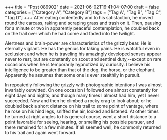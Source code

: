+++
title = "Post 089902"
date = 2021-06-02T16:41:04-07:00
draft = false
categories = ["Category A", "Category B"]
tags = ["Tag A", "Tag B", "Tag C", "Tag D"]
+++
After eating contentedly and to his satisfaction, he moved round the carcass, raking and scraping grass and trash on it. Then, pausing for a minute or two in apparently peaceful contemplation, he doubled back on the trail over which he had come and faded into the twilight.

Alertness and brain-power are characteristics of the grizzly bear. He is eternally vigilant. He has the genius for taking pains. He is watchful even in seclusion; and when he is traveling his amazingly developed senses appear never to rest, but are constantly on scout and sentinel duty,--except on rare occasions when he is temporarily hypnotized by curiosity. I believe his intelligence to be greater than that of the dog, the horse, or the elephant. Apparently he assumes that some one is ever stealthily in pursuit.

In repeatedly following the grizzly with photographic intentions I was almost invariably outwitted. On one occasion I followed one almost constantly for eight days and nights; and though many times I almost had him, yet I never succeeded. Now and then he climbed a rocky crag to look about; or he doubled back a short distance on his trail to some point of vantage, where he rose on his hind legs, sniffed the air, looked and listened. At other times he turned at right angles to his general course, went a short distance to a point favorable for seeing, hearing, or smelling his possible pursuer, and there remained for a few minutes. If all seemed well, he commonly returned to his trail and again went forward.
